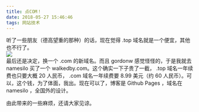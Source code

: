 ```yaml
---
title: 点COM！
date: 2018-05-27 15:46:46
tags: 网站技术
---
```

听了一些朋友（德高望重的那种）的话，现在觉得 .top 域名就是一个便宜，其他也不行了。  
![](https://s1.ax1x.com/2018/05/27/Chs7As.png)  
最后还是决定，换一个 .com 的新域名。而且 gordonw 感觉怪怪的，于是我就去 namesilo 买了一个 walkedby.com。这个确实一下子贵了一截， .top 域名一年续费也只要大概 20 人民币， .com 域名一年续费要 8.99 美元（约 60 人民币）。可以，这个钱，为了体面，我出。现在可以了，博客是 Github Pages ，域名在 namesilo  ，全国外的设计。  

由此带来的一些麻烦，还请大家见谅。  

